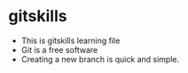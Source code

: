 # gitskills

- This is gitskills learning file
- Git is a free software
- Creating a new branch is quick and simple.
